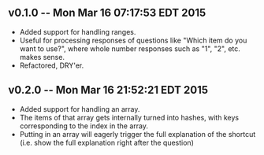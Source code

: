 v0.1.0 -- Mon Mar 16 07:17:53 EDT 2015
--------------------------------------
- Added support for handling ranges.
- Useful for processing responses of questions like "Which item do you want to
  use?", where whole number responses such as "1", "2", etc. makes sense.
- Refactored, DRY'er.

v0.2.0 -- Mon Mar 16 21:52:21 EDT 2015
--------------------------------------

- Added support for handling an array.
- The items of that array gets internally turned into hashes, with keys
  corresponding to the index in the array.
- Putting in an array will eagerly trigger the full explanation of
  the shortcut (i.e. show the full explanation right after the question)
